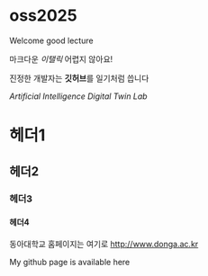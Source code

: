 # oss2025
Welcome
good lecture

마크다운 *이탤릭* 어렵지 않아요!

진정한 개발자는 **깃허브**를 일기처럼 씁니다

*Artificial Intelligence Digital Twin Lab* 

# 헤더1
## 헤더2
### 헤더3
#### 헤더4

동아대학교 홈페이지는 여기로
http://www.donga.ac.kr

My github page is available here

